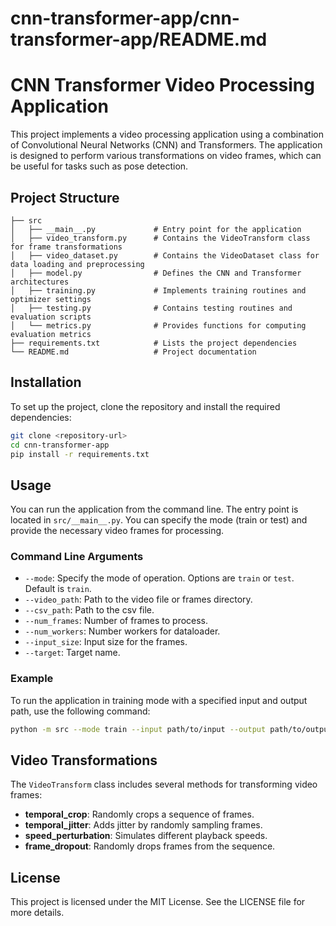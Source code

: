 # cnn-transformer-app/cnn-transformer-app/README.md

# CNN Transformer Video Processing Application

This project implements a video processing application using a combination of Convolutional Neural Networks (CNN) and Transformers. The application is designed to perform various transformations on video frames, which can be useful for tasks such as pose detection.

## Project Structure

```
├── src
│   ├── __main__.py             # Entry point for the application
│   ├── video_transform.py      # Contains the VideoTransform class for frame transformations
│   ├── video_dataset.py        # Contains the VideoDataset class for data loading and preprocessing
│   ├── model.py                # Defines the CNN and Transformer architectures
│   ├── training.py             # Implements training routines and optimizer settings
│   ├── testing.py              # Contains testing routines and evaluation scripts
│   └── metrics.py              # Provides functions for computing evaluation metrics
├── requirements.txt            # Lists the project dependencies
└── README.md                   # Project documentation
```

## Installation

To set up the project, clone the repository and install the required dependencies:

```bash
git clone <repository-url>
cd cnn-transformer-app
pip install -r requirements.txt
```

## Usage

You can run the application from the command line. The entry point is located in `src/__main__.py`. You can specify the mode (train or test) and provide the necessary video frames for processing.

### Command Line Arguments

- `--mode`: Specify the mode of operation. Options are `train` or `test`. Default is `train`.
- `--video_path`: Path to the video file or frames directory.
- `--csv_path`: Path to the csv file.
- `--num_frames`: Number of frames to process.
- `--num_workers`: Number workers for dataloader.
- `--input_size`: Input size for the frames.
- `--target`: Target name.

### Example

To run the application in training mode with a specified input and output path, use the following command:

```bash
python -m src --mode train --input path/to/input --output path/to/output
```

## Video Transformations

The `VideoTransform` class includes several methods for transforming video frames:

- **temporal_crop**: Randomly crops a sequence of frames.
- **temporal_jitter**: Adds jitter by randomly sampling frames.
- **speed_perturbation**: Simulates different playback speeds.
- **frame_dropout**: Randomly drops frames from the sequence.

## License

This project is licensed under the MIT License. See the LICENSE file for more details.